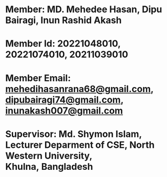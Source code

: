 # Member: MD. Mehedee Hasan, Dipu Bairagi, Inun Rashid Akash

# Member Id: 20221048010, 20221074010, 20211039010

# Member Email: mehedihasanrana68@gmail.com, dipubairagi74@gmail.com, inunakash007@gmail.com

# Supervisor: Md. Shymon Islam, Lecturer Deparment of CSE, North Western University, Khulna, Bangladesh
